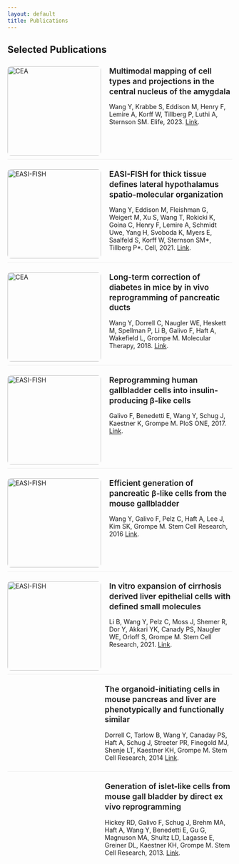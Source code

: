 ```yaml
---
layout: default
title: Publications
---
```

## Selected Publications

<style>
  .Lab-Publications {
    margin-top: 25px;   /* space above the first item */
  }

  /* Container: vertical space between items */
  .Lab-Publications {
    display: grid;
    gap: 22px; /* space between articles */
  }

  /* Row: image left, text right */
  .Lab-Publications > article {
    display: flex;
    align-items: flex-start;
    column-gap: 18px; /* space between image and text */
    padding-bottom: 8px;
    border-bottom: 1px solid #eee;
  }
  .Lab-Publications > article:last-child { border-bottom: 0; }

  /* Thumbnail sizing (choose ONE of the two height rules) */
  .Lab-Publications > article > img {
    flex: 0 0 190px;
    width: 210px;
    /* Option A: square thumbs (consistent look) */
    height: 200px; object-fit: cover;
    /* Option B: natural aspect ratio — uncomment next line and remove height above */
    /* height: auto; */
    display: block; max-width: none; border-radius: 8px;
  }

  /* Text column */
  .Lab-Publications > article > .text { flex: 1; min-width: 0; }

  /* Smaller title */
  .Lab-Publications .text h3 {
    font-size: 1.1rem;       /* tweak to 0.95–1.1rem as you like */
    line-height: 1.3;
    margin: 0 0 0.3rem;
    font-weight: 600;
  }

  /* Optional: make links a touch subtler */
  .Lab-Publications .text a { text-decoration: underline; }

  .Lab-Publications > article.no-image::before {
    content: "";
    display: block;
    flex: 0 0 200px;   /* same width as thumbnails */
  }
</style>

<div class="Lab-Publications">
  <article>
    <img src="{{ '/imgs/paper_cover/elife.jpg' | relative_url }}" alt="CEA" loading="lazy">
    <div class="text">
      <h3>Multimodal mapping of cell types and projections in the central nucleus of the amygdala</h3>
      <p>Wang Y, Krabbe S, Eddison M, Henry F, Lemire A, Korff W, Tillberg P, Luthi A, Sternson SM. Elife, 2023. <a href="https://elifesciences.org/articles/84262">Link</a>.</p>
    </div>
  </article>

  <article>
    <img src="{{ '/imgs/paper_cover/easi-fish.jpg' | relative_url }}" alt="EASI-FISH" loading="lazy">
    <div class="text">
      <h3>EASI-FISH for thick tissue defines lateral hypothalamus spatio-molecular organization</h3>
      <p>Wang Y, Eddison M, Fleishman G, Weigert M, Xu S, Wang T, Rokicki K, Goina C, Henry F, Lemire A, Schmidt Uwe, Yang H, Svoboda K, Myers E, Saalfeld S, Korff W, Sternson SM*, Tillberg P*. Cell, 2021. <a href="https://www.cell.com/cell/fulltext/S0092-8674(21)01339-8">Link</a>.</p>
    </div>
  </article>

  <article>
    <img src="{{ '/imgs/paper_cover/panc_duct.jpg' | relative_url }}" alt="CEA" loading="lazy">
    <div class="text">
      <h3>Long-term correction of diabetes in mice by in vivo reprogramming of pancreatic ducts</h3>
      <p>Wang Y, Dorrell C, Naugler WE, Heskett M, Spellman P, Li B, Galivo F, Haft A, Wakefield L, Grompe M. Molecular Therapy, 2018. <a href="https://elifesciences.org/articles/84262">Link</a>.</p>
    </div>
  </article>

  <article>
    <img src="{{ '/imgs/paper_cover/humanGBC.jpg' | relative_url }}" alt="EASI-FISH" loading="lazy">
    <div class="text">
      <h3>Reprogramming human gallbladder cells into insulin-producing β-like cells</h3>
      <p>Galivo F, Benedetti E, Wang Y, Schug J, Kaestner K, Grompe M. PloS ONE, 2017. <a href="https://journals.plos.org/plosone/article?id=10.1371/journal.pone.0181812">Link</a>.</p>
    </div>
  </article>

  <article>
    <img src="{{ '/imgs/paper_cover/gbc.jpeg' | relative_url }}" alt="EASI-FISH" loading="lazy">
    <div class="text">
      <h3>Efficient generation of pancreatic β-like cells from the mouse gallbladder</h3>
      <p>Wang Y, Galivo F, Pelz C, Haft A, Lee J, Kim SK, Grompe M. Stem Cell Research, 2016 <a href="https://www.sciencedirect.com/science/article/pii/S1873506116301696?via%3Dihub">Link</a>.</p>
    </div>
  </article>

  <article>
    <img src="{{ '/imgs/paper_cover/cirrhosis.jpg' | relative_url }}" alt="EASI-FISH" loading="lazy">
    <div class="text">
      <h3>In vitro expansion of cirrhosis derived liver epithelial cells with defined small molecules</h3>
      <p>Li B, Wang Y, Pelz C, Moss J, Shemer R, Dor Y, Akkari YK, Canady PS, Naugler WE, Orloff S, Grompe M. Stem Cell Research, 2021. <a href="https://www.sciencedirect.com/science/article/pii/S1873506121003706">Link</a>.</p>
    </div>
  </article>

  <article class="no-image">
    <div class="text">
      <h3>The organoid-initiating cells in mouse pancreas and liver are phenotypically and functionally similar</h3>
      <p>Dorrell C, Tarlow B, Wang Y, Canaday PS, Haft A, Schug J, Streeter PR, Finegold MJ, Shenje LT, Kaestner KH, Grompe M. Stem Cell Research, 2014 <a href="https://www.sciencedirect.com/science/article/pii/S1873506114000877?via%3Dihub">Link</a>.</p>
    </div>
  </article>

  <article class="no-image">
    <div class="text">
      <h3>Generation of islet-like cells from mouse gall bladder by direct ex vivo reprogramming</h3>
      <p>Hickey RD, Galivo F, Schug J, Brehm MA, Haft A, Wang Y, Benedetti E, Gu G, Magnuson MA, Shultz LD, Lagasse E, Greiner DL, Kaestner KH, Grompe M. Stem Cell Research, 2013. <a href="https://www.sciencedirect.com/science/article/pii/S1873506113000226?via%3Dihub">Link</a>.</p>
    </div>
  </article>

  <!-- Duplicate <article> blocks as needed -->
</div>
